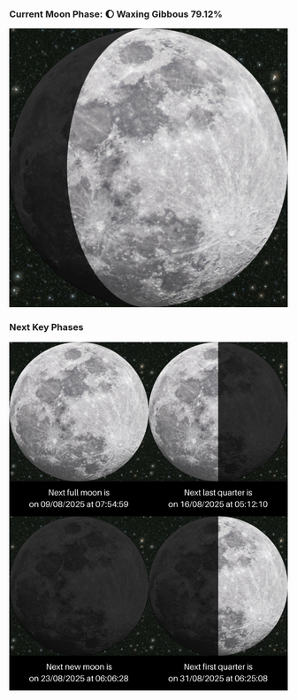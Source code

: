 ### Current Moon Phase: 🌔 Waxing Gibbous 79.12%
![Moon Phase](moonphase.png)
### Next Key Phases
![Gallery](gallery.png)